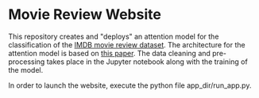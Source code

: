 # Movie Review Website

This repository creates and "deploys" an attention model for the classification of the [IMDB movie review dataset](https://ai.stanford.edu/~amaas/data/sentiment/). The architecture for the attention model is based on [this paper](https://www.cs.cmu.edu/~hovy/papers/16HLT-hierarchical-attention-networks.pdf). The data cleaning and pre-processing takes place in the Jupyter notebook along with the training of the model.

In order to launch the website, execute the python file app_dir/run_app.py.
